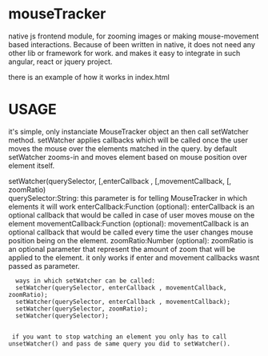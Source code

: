 # mouseTracker
native js frontend module, for zooming images or making mouse-movement based interactions. Because of been written in native, it does not
need any other lib or framework for work. and makes it easy to integrate in such angular, react or jquery project.

there is an example of how it works in index.html

# USAGE
it's simple, only instanciate MouseTracker object an then call setWatcher method. setWatcher applies callbacks which will be called once the user moves the mouse over the elements matched in the query. by default setWatcher zooms-in and moves element based on mouse position over element itself.

   setWatcher(querySelector, [,enterCallback , [,movementCallback, [, zoomRatio)  
   querySelector:String:
     this parameter is for telling MouseTracker in which elements it will work
   enterCallback:Function (optional): 
     enterCallback is an optional callback that would be called in case of user moves mouse on the element
   movementCallback:Function (optional):
     movementCallback is an optional callback that would be called every time the user changes mouse position being on the element.
   zoomRatio:Number (optional):
     zoomRatio is an optional parameter that represent the amount of zoom that will be applied to the element. it only works if
     enter and movement callbacks wasnt passed as parameter.

      
      ways in which setWatcher can be called:
      setWatcher(querySelector, enterCallback , movementCallback, zoomRatio);
      setWatcher(querySelector, enterCallback , movementCallback);
      setWatcher(querySelector, zoomRatio);
      setWatcher(querySelector);
      
     
     if you want to stop watching an element you only has to call unsetWatcher() and pass de same query you did to setWatcher(). 
